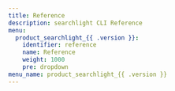 ```yaml
---
title: Reference
description: searchlight CLI Reference
menu:
  product_searchlight_{{ .version }}:
    identifier: reference
    name: Reference
    weight: 1000
    pre: dropdown
menu_name: product_searchlight_{{ .version }}
---
```

